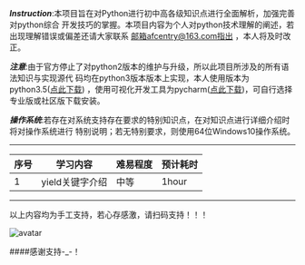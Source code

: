 ___Instruction___:本项目旨在对Python进行初中高各级知识点进行全面解析，加强完善对python综合
开发技巧的掌握。本项目内容为个人对python技术理解的阐述，若出现理解错误或偏差还请大家联系
邮箱afcentry@163.com指出
，本人将及时改正。


___注意___:由于官方停止了对python2版本的维护与升级，所以此项目所涉及的所有语法知识与实现源代
码均在python3版本版本上实现，本人使用版本为python3.5([点此下载](https://www.python.org/downloads/release/python-350/))
，使用可视化开发工具为pycharm([点此下载](https://www.jetbrains.com/pycharm/download/#section=windows))，可自行选择专业版或社区版下载安装。


___操作系统___:若存在对系统支持存在要求的特别知识点，在对知识点进行详细介绍时将对操作系统进行
特别说明；若无特别要求，则使用64位Windows10操作系统。

****************************************


|  序号   | 学习内容 | 难易程度 | 预计耗时 |
|  ----  | ----  |  ----  | ----  |
| 1  | yield关键字介绍 | 中等  |  1hour |


****************************************
以上内容均为手工支持，若心存感激，请扫码支持！！！

![avatar](C:/Users/afcentry/receivemoney.png)

####感谢支持-_-！



